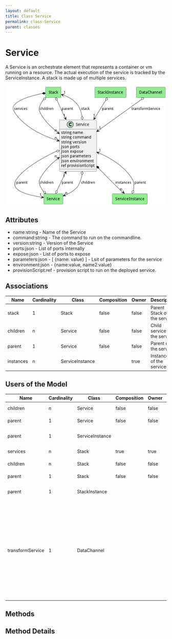 ```yaml
---
layout: default
title: Class Service
permalink: class-Service
parent: classes
---
```


# Service

A Service is an orchestrate element that represents a container or vm running on a resource. The actual execution of the service is tracked by the ServiceInstance. A stack is made up of multiple services.

![Logical Diagram](./logical.png)

## Attributes

* name:string - Name of the Service
* command:string - The command to run on the commandline.
* version:string - Version of the Service
* ports:json - List of ports internally
* expose:json - List of ports to expose
* parameters:json - [ {name: value} ] - Lsit of parameters for the service
* environment:json - {name:value, name2:value}
* provisionScript:ref - provision script to run on the deployed service.


## Associations

| Name | Cardinality | Class | Composition | Owner | Description |
| --- | --- | --- | --- | --- | --- |
| stack | 1 | Stack | false | false | Parent Stack of the service |
| children | n | Service | false | false | Child services of the service |
| parent | 1 | Service | false | false | Parent of the service |
| instances | n | ServiceInstance |  | true | Instances of the services. |


## Users of the Model

| Name | Cardinality | Class | Composition | Owner | Description |
| --- | --- | --- | --- | --- | --- |
| children | n | Service | false | false | Child services of the service |
| parent | 1 | Service | false | false | Parent of the service |
| parent | 1 | ServiceInstance |  |  | Service definition for the instance. |
| services | n | Stack | true | true | Services of the stack |
| children | n | Stack | false | false | Child services of the service |
| parent | 1 | Stack | false | false | Parent of the service |
| parent | 1 | StackInstance |  |  | Service definition for the instance. |
| transformService | 1 | DataChannel |  |  | This is the transformation service for the channel. It will summarize the data, give historical data, give all of the data as a passthru, or any other data transformation needed for the individual channel based on the policy applied to the data stream |





## Methods


<h2>Method Details</h2>
    

